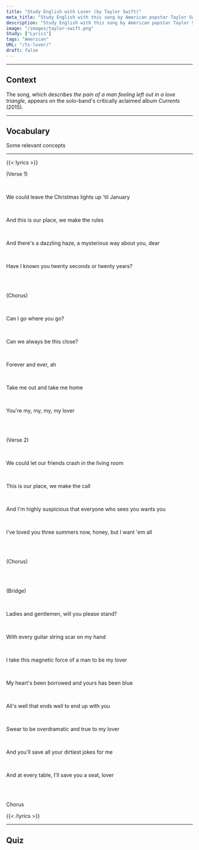 ```yaml
---
title: "Study English with Lover (by Taylor Swift)"
meta_title: "Study English with this song by American popstar Taylor Swift."
description: "Study English with this song by American popstar Taylor Swift."
image: "/images/taylor-swift.png"
Study: ["Lyrics"]
tags: "American"
URL: "/ts-lover/"
draft: false
---
```

<hr>

## Context

The song, which *describes the pain of a man feeling left out in a love triangle*, appears on the solo-band's critically aclaimed album *Currents* (2015).

<hr>

## Vocabulary

Some relevant concepts

<hr>

{{< lyrics >}}

<a data-bs-title=":es: Verso 1" data-bs-content="ENGLISH" tabindex="0" data-bs-html="true" class="marginalia" role="button" data-bs-placement="bottom" data-bs-toggle="popover" data-bs-trigger="focus">(Verse 1)</a>

<br>

<a data-bs-title=":es: Podríamos dejar" data-bs-content="<i>leave = dejar</i><br><b>Study:</b><br><a href='/pronouns' target='_blank' class='grammarlink' rel='noopener noreferrer'>Pronouns</a> (<i>We</i>)<br><a href='/modal-verbs' target='_blank' class='grammarlink' rel='noopener noreferrer'>Modal Verbs</a> (<i>could</i>)" tabindex="0" data-bs-html="true" class="marginalia" role="button" data-bs-placement="bottom" data-bs-toggle="popover" data-bs-trigger="focus">We could leave</a>
<a data-bs-title=":es: las luces de navidad encendidas" data-bs-content="<b>Study:</b><br><a href='/articles' target='_blank' class='grammarlink' rel='noopener noreferrer'>Articles</a> (<i>the</i>)<br><a href='/adverbs' target='_blank' class='grammarlink' rel='noopener noreferrer'>Adverbs</a> (<i>up</i>)" tabindex="0" data-bs-html="true" class="marginalia" role="button" data-bs-placement="bottom" data-bs-toggle="popover" data-bs-trigger="focus">the Christmas lights up</a>
<a data-bs-title=":es: hasta enero" data-bs-content="<b>Study:</b><br><a href='/adverbs' target='_blank' class='grammarlink' rel='noopener noreferrer'>Adverbs</a> (<i>until</i>)<br><a href='/contractions' target='_blank' class='grammarlink' rel='noopener noreferrer'>Contractions</a> (<i>'til</i>)" tabindex="0" data-bs-html="true" class="marginalia" role="button" data-bs-placement="bottom" data-bs-toggle="popover" data-bs-trigger="focus">'til January</a>

<br>

<a data-bs-title=":es: Y" data-bs-content="<b>Study:</b><br><a href='/connectors' target='_blank' class='grammarlink' rel='noopener noreferrer'>Connectors</a>" tabindex="0" data-bs-html="true" class="marginalia" role="button" data-bs-placement="bottom" data-bs-toggle="popover" data-bs-trigger="focus">And</a>
<a data-bs-title=":es: Este es" data-bs-content="<b>Study:</b><br><a href='/demonstratives' target='_blank' class='grammarlink' rel='noopener noreferrer'>Demonstratives</a> (<i>this</i>)<br><a href='/to-be' target='_blank' class='grammarlink' rel='noopener noreferrer'>Verb To Be</a> (<i>is</i>)" tabindex="0" data-bs-html="true" class="marginalia" role="button" data-bs-placement="bottom" data-bs-toggle="popover" data-bs-trigger="focus">this is</a>
<a data-bs-title=":es: nuestro lugar" data-bs-content="<b>Study:</b><br><a href='/possessives' target='_blank' class='grammarlink' rel='noopener noreferrer'>Possessives</a> (<i>our</i>)" tabindex="0" data-bs-html="true" class="marginalia" role="button" data-bs-placement="bottom" data-bs-toggle="popover" data-bs-trigger="focus">our place</a>,
<a data-bs-title=":es: nosotros hacemos" data-bs-content="<b>Study:</b><br><a href='/pronouns' target='_blank' class='grammarlink' rel='noopener noreferrer'>Pronouns</a> (<i>we</i>)<br><a href='/simple-present' target='_blank' class='grammarlink' rel='noopener noreferrer'>Simple Present</a> (<i>make</i>)" tabindex="0" data-bs-html="true" class="marginalia" role="button" data-bs-placement="bottom" data-bs-toggle="popover" data-bs-trigger="focus">we make</a>
<a data-bs-title=":es: las reglas" data-bs-content="<b>Study:</b><br><a href='/articles' target='_blank' class='grammarlink' rel='noopener noreferrer'>Articles</a> (<i>the</i>)" tabindex="0" data-bs-html="true" class="marginalia" role="button" data-bs-placement="bottom" data-bs-toggle="popover" data-bs-trigger="focus">the rules</a>

<br>

And <a data-bs-title=":es: hay" data-bs-content="<b>Study:</b><br><a href='/thereis-thereare' target='_blank' class='grammarlink' rel='noopener noreferrer'>There is / There are</a><br><a href='/contractions' target='_blank' class='grammarlink' rel='noopener noreferrer'>Contractions</a>" tabindex="0" data-bs-html="true" class="marginalia" role="button" data-bs-placement="bottom" data-bs-toggle="popover" data-bs-trigger="focus">there's</a>
<a data-bs-title=":es: una bruma deslumbrante" data-bs-content="<b>Study:</b><br><a href='/articles' target='_blank' class='grammarlink' rel='noopener noreferrer'>Articles</a> (<i>a</i>)<br><a href='/adjectives' target='_blank' class='grammarlink' rel='noopener noreferrer'>Adjectives</a> (<i>dazzling</i>)" tabindex="0" data-bs-html="true" class="marginalia" role="button" data-bs-placement="bottom" data-bs-toggle="popover" data-bs-trigger="focus">a dazzling haze</a>,
<a data-bs-title=":es: una manera misteriosa" data-bs-content="<b>Study:</b><br><a href='/articles' target='_blank' class='grammarlink' rel='noopener noreferrer'>Articles</a> (<i>a</i>)<br><a href='/adjectives' target='_blank' class='grammarlink' rel='noopener noreferrer'>Adjectives</a> (<i>mysterious</i>)" tabindex="0" data-bs-html="true" class="marginalia" role="button" data-bs-placement="bottom" data-bs-toggle="popover" data-bs-trigger="focus">a mysterious way</a>
<a data-bs-title=":es: sobre ti" data-bs-content="<b>Study:</b><br><a href='/prepositions' target='_blank' class='grammarlink' rel='noopener noreferrer'>Prepositions</a> (<i>about</i>)<br><a href='/pronouns' target='_blank' class='grammarlink' rel='noopener noreferrer'>Pronouns</a> (<i>you</i>)" tabindex="0" data-bs-html="true" class="marginalia" role="button" data-bs-placement="bottom" data-bs-toggle="popover" data-bs-trigger="focus">about you</a>,
<a data-bs-title=":es: querido" data-bs-content="CONTENT" tabindex="0" data-bs-html="true" class="marginalia" role="button" data-bs-placement="bottom" data-bs-toggle="popover" data-bs-trigger="focus">dear</a>

<br>

<a data-bs-title=":es: Te he conocido" data-bs-content="<b>Study:</b><br><a href='/questions' target='_blank' class='grammarlink' rel='noopener noreferrer'>Questions</a><br><a href='/present-perfect' target='_blank' class='grammarlink' rel='noopener noreferrer'>Present Perfect</a> (<i>Have I known</i>)<br><a href='/pronouns' target='_blank' class='grammarlink' rel='noopener noreferrer'>Pronouns</a> (<i>I, you</i>)" tabindex="0" data-bs-html="true" class="marginalia" role="button" data-bs-placement="bottom" data-bs-toggle="popover" data-bs-trigger="focus">Have I known you</a>
<a data-bs-title=":es: (por) 20 segundos" data-bs-content="<b>Study:</b><br><a href='/numbers' target='_blank' class='grammarlink' rel='noopener noreferrer'>Numbers</a>" tabindex="0" data-bs-html="true" class="marginalia" role="button" data-bs-placement="bottom" data-bs-toggle="popover" data-bs-trigger="focus">twenty seconds</a>
<a data-bs-title=":es: or" data-bs-content="<b>Study:</b><br><a href='/connectors' target='_blank' class='grammarlink' rel='noopener noreferrer'>Connectors</a>" tabindex="0" data-bs-html="true" class="marginalia" role="button" data-bs-placement="bottom" data-bs-toggle="popover" data-bs-trigger="focus">or</a>
<a data-bs-title=":es: (por) 20 años" data-bs-content="<b>Study:</b><br><a href='/numbers' target='_blank' class='grammarlink' rel='noopener noreferrer'>Numbers</a>" tabindex="0" data-bs-html="true" class="marginalia" role="button" data-bs-placement="bottom" data-bs-toggle="popover" data-bs-trigger="focus">twenty years</a>?



<br><br>

<a data-bs-title=":es: Coro" data-bs-content="CONTENT" tabindex="0" data-bs-html="true" class="marginalia" role="button" data-bs-placement="bottom" data-bs-toggle="popover" data-bs-trigger="focus">(Chorus)</a>

<br>

<a data-bs-title=":es: Puedo ir" data-bs-content="<b>Study:</b><br><a href='/questions' target='_blank' class='grammarlink' rel='noopener noreferrer'>Questions</a><br><a href='/modal-verbs' target='_blank' class='grammarlink' rel='noopener noreferrer'>Modal Verbs</a> (<i>Can</i>)<br><a href='/pronouns' target='_blank' class='grammarlink' rel='noopener noreferrer'>Pronouns</a> (<i>I</i>)" tabindex="0" data-bs-html="true" class="marginalia" role="button" data-bs-placement="bottom" data-bs-toggle="popover" data-bs-trigger="focus">Can I go</a>
<a data-bs-title=":es: adónde vayas" data-bs-content="<b>Study:</b><br><a href='/adverbs' target='_blank' class='grammarlink' rel='noopener noreferrer'>Adverbs</a> (<i>where</i>)<br><a href='/pronouns' target='_blank' class='grammarlink' rel='noopener noreferrer'>Pronouns</a> (<i>you</i>)" tabindex="0" data-bs-html="true" class="marginalia" role="button" data-bs-placement="bottom" data-bs-toggle="popover" data-bs-trigger="focus">where you go</a>?

<br>

<a data-bs-title=":es: Podemos" data-bs-content="<b>Study:</b><br><a href='/questions' target='_blank' class='grammarlink' rel='noopener noreferrer'>Questions</a><br><a href='/modal-verbs' target='_blank' class='grammarlink' rel='noopener noreferrer'>Modal Verbs</a> (<i>Can</i>)<br><a href='/pronouns' target='_blank' class='grammarlink' rel='noopener noreferrer'>Pronouns</a> (<i>we</i>)" tabindex="0" data-bs-html="true" class="marginalia" role="button" data-bs-placement="bottom" data-bs-toggle="popover" data-bs-trigger="focus">Can we</a>
<a data-bs-title=":es: siempre" data-bs-content="<b>Study:</b><br><a href='/adverbs' target='_blank' class='grammarlink' rel='noopener noreferrer'>Adverbs</a>" tabindex="0" data-bs-html="true" class="marginalia" role="button" data-bs-placement="bottom" data-bs-toggle="popover" data-bs-trigger="focus">always</a>
<a data-bs-title=":es: estar así de cerca" data-bs-content="<b>Study:</b><br><a href='/to-be' target='_blank' class='grammarlink' rel='noopener noreferrer'>Verb To Be</a> (<i>be</i>)<br><a href='/demonstratives' target='_blank' class='grammarlink' rel='noopener noreferrer'>Demonstratives</a> (<i>this</i>)<br><a href='/adverbs' target='_blank' class='grammarlink' rel='noopener noreferrer'>Adverbs</a> (<i>close</i>)" tabindex="0" data-bs-html="true" class="annotation" role="button" data-bs-placement="bottom" data-bs-toggle="popover" data-bs-trigger="focus">be this close</a>?

<br>

<a data-bs-title=":es: Por siempre y para siempre" data-bs-content="CONTENT" tabindex="0" data-bs-html="true" class="marginalia" role="button" data-bs-placement="bottom" data-bs-toggle="popover" data-bs-trigger="focus">Forever and ever</a>, ah

<br>

<a data-bs-title=":es: sácame" data-bs-content="<b>Study:</b><br><a href='/imperatives' target='_blank' class='grammarlink' rel='noopener noreferrer'>Imperatives</a> (<i>Take</i>)<br><a href='/phrasal-verbs' target='_blank' class='grammarlink' rel='noopener noreferrer'>Phrasal Verbs</a> (<i>Take out</i>)<br><a href='/pronouns' target='_blank' class='grammarlink' rel='noopener noreferrer'>Pronouns</a> (<i>me</i>)" tabindex="0" data-bs-html="true" class="marginalia" role="button" data-bs-placement="bottom" data-bs-toggle="popover" data-bs-trigger="focus">Take me out</a> and
<a data-bs-title=":es: llévame a casa" data-bs-content="<b>Study:</b><br><a href='/imperatives' target='_blank' class='grammarlink' rel='noopener noreferrer'>Imperatives</a> (<i>take</i>)<br><a href='/pronouns' target='_blank' class='grammarlink' rel='noopener noreferrer'>Pronouns</a> (<i>me</i>)" tabindex="0" data-bs-html="true" class="marginalia" role="button" data-bs-placement="bottom" data-bs-toggle="popover" data-bs-trigger="focus">take me home</a>

<br>

<a data-bs-title=":es: Tú eres" data-bs-content="<b>Study:</b><br><a href='/pronouns' target='_blank' class='grammarlink' rel='noopener noreferrer'>Pronouns</a> (<i>You</i>)<br><a href='/to-be' target='_blank' class='grammarlink' rel='noopener noreferrer'>Verb To Be</a> (<i>are</i>)<br><a href='/contractions' target='_blank' class='grammarlink' rel='noopener noreferrer'>Contractions</a>" tabindex="0" data-bs-html="true" class="marginalia" role="button" data-bs-placement="bottom" data-bs-toggle="popover" data-bs-trigger="focus">You're</a> my, my, my, 
<a data-bs-title=":es: SPANISH" data-bs-content="<b>Study:</b><br><a href='/possessives' target='_blank' class='grammarlink' rel='noopener noreferrer'>Possessives</a> (<i>my</i>)" tabindex="0" data-bs-html="true" class="marginalia" role="button" data-bs-placement="bottom" data-bs-toggle="popover" data-bs-trigger="focus">my lover</a>

<br><br>

<a data-bs-title=":es: Verso 1" data-bs-content="ENGLISH" tabindex="0" data-bs-html="true" class="marginalia" role="button" data-bs-placement="bottom" data-bs-toggle="popover" data-bs-trigger="focus">(Verse 2)</a>

<br>

<a data-bs-title=":es: Podríamos dejar" data-bs-content="<b>Study:</b><br><a href='/pronouns' target='_blank' class='grammarlink' rel='noopener noreferrer'>Pronouns</a> (<i>we</i>)<br><a href='/modal-verbs' target='_blank' class='grammarlink' rel='noopener noreferrer'>Modal Verbs</a> (<i>could</i>)" tabindex="0" data-bs-html="true" class="marginalia" role="button" data-bs-placement="bottom" data-bs-toggle="popover" data-bs-trigger="focus">We could let</a>
<a data-bs-title=":es: a nuestros amigos quedarse" data-bs-content="<b>Study:</b><br><a href='/possessives' target='_blank' class='grammarlink' rel='noopener noreferrer'>Possessives</a> (<i>our</i>)<br><a href='/poly-words' target='_blank' class='grammarlink' rel='noopener noreferrer'>Poly Words</a> (<i>crash</i>)" tabindex="0" data-bs-html="true" class="annotation" role="button" data-bs-placement="bottom" data-bs-toggle="popover" data-bs-trigger="focus">our friends crash</a>
<a data-bs-title=":es: en la sala de estar" data-bs-content="<b>Study:</b><br><a href='/prepositions' target='_blank' class='grammarlink' rel='noopener noreferrer'>Prepositions</a> (<i>in</i>)<br><a href='/articles' target='_blank' class='grammarlink' rel='noopener noreferrer'>Articles</a> (<i>the</i>)" tabindex="0" data-bs-html="true" class="marginalia" role="button" data-bs-placement="bottom" data-bs-toggle="popover" data-bs-trigger="focus">in the living room</a>

<br>

<a data-bs-title=":es: Este es" data-bs-content="<b>Study:</b><br><a href='/demonstratives' target='_blank' class='grammarlink' rel='noopener noreferrer'>Demonstratives</a> (<i>this</i>)<br><a href='/to-be' target='_blank' class='grammarlink' rel='noopener noreferrer'>Verb To Be</a> (<i>is</i>)" tabindex="0" data-bs-html="true" class="marginalia" role="button" data-bs-placement="bottom" data-bs-toggle="popover" data-bs-trigger="focus">This is</a>
<a data-bs-title=":es: nuestro lugar" data-bs-content="<b>Study:</b><br><a href='/possessives' target='_blank' class='grammarlink' rel='noopener noreferrer'>Possessives</a> (<i>our</i>)" tabindex="0" data-bs-html="true" class="marginalia" role="button" data-bs-placement="bottom" data-bs-toggle="popover" data-bs-trigger="focus">our place</a>,
<a data-bs-title=":es: nosotros mandamos" data-bs-content="<b>Study:</b><br><a href='/pronouns' target='_blank' class='grammarlink' rel='noopener noreferrer'>Pronouns</a> (<i>we</i>)<br><a href='/simple-present' target='_blank' class='grammarlink' rel='noopener noreferrer'>Simple Present</a> (<i>make</i>)<br><a href='/articles' target='_blank' class='grammarlink' rel='noopener noreferrer'>Articles</a> (<i>the</i>)" tabindex="0" data-bs-html="true" class="annotation" role="button" data-bs-placement="bottom" data-bs-toggle="popover" data-bs-trigger="focus">we make the call</a>

<br>

And <a data-bs-title=":es: tengo muchas sospechas" data-bs-content="<b>Study:</b><br><a href='/pronouns' target='_blank' class='grammarlink' rel='noopener noreferrer'>Pronouns</a> (<i>I</i>)<br><a href='/to-be' target='_blank' class='grammarlink' rel='noopener noreferrer'>Verb To Be</a> (<i>am</i>)<br><a href='/contractions' target='_blank' class='grammarlink' rel='noopener noreferrer'>Contractions</a> (<i>I'm</i>)<br><a href='/adverbs' target='_blank' class='grammarlink' rel='noopener noreferrer'>Adverbs</a> (<i>highly</i>)<br><a href='/adjectives' target='_blank' class='grammarlink' rel='noopener noreferrer'>Adjectives</a> (<i>suspicious</i>)" tabindex="0" data-bs-html="true" class="marginalia" role="button" data-bs-placement="bottom" data-bs-toggle="popover" data-bs-trigger="focus">I'm highly suspicious</a>
<a data-bs-title=":es: de que" data-bs-content="<b>Study:</b><br><a href='/connectors' target='_blank' class='grammarlink' rel='noopener noreferrer'>Connectors</a>" tabindex="0" data-bs-html="true" class="marginalia" role="button" data-bs-placement="bottom" data-bs-toggle="popover" data-bs-trigger="focus">that</a>
<a data-bs-title=":es: toda persona" data-bs-content="<b>Study:</b><br><a href='/pronouns' target='_blank' class='grammarlink' rel='noopener noreferrer'>Pronouns</a>" tabindex="0" data-bs-html="true" class="marginalia" role="button" data-bs-placement="bottom" data-bs-toggle="popover" data-bs-trigger="focus">everyone</a>
<a data-bs-title=":es: que te ve" data-bs-content="<b>Study:</b><br><a href='/pronouns' target='_blank' class='grammarlink' rel='noopener noreferrer'>Pronouns</a> (<i>who, you</i>)<br><a href='/simple-present' target='_blank' class='grammarlink' rel='noopener noreferrer'>Simple Present</a> (<i>sees</i>)" tabindex="0" data-bs-html="true" class="marginalia" role="button" data-bs-placement="bottom" data-bs-toggle="popover" data-bs-trigger="focus">who sees you</a>
<a data-bs-title=":es: te desea" data-bs-content="<b>Study:</b><br><a href='/simple-present' target='_blank' class='grammarlink' rel='noopener noreferrer'>Simple Present</a> (<i>wants</i>)<br><a href='/pronouns' target='_blank' class='grammarlink' rel='noopener noreferrer'>Pronouns</a> (<i>you</i>)" tabindex="0" data-bs-html="true" class="marginalia" role="button" data-bs-placement="bottom" data-bs-toggle="popover" data-bs-trigger="focus">wants you</a>

<br>

<a data-bs-title=":es: Te he amado" data-bs-content="<b>Study:</b><br><a href='/pronouns' target='_blank' class='grammarlink' rel='noopener noreferrer'>Pronouns</a> (<i>I, you</i>)<br><a href='/present-perfect' target='_blank' class='grammarlink' rel='noopener noreferrer'>Present Perfect</a> (<i>have loved</i>)<br><a href='/contractions' target='_blank' class='grammarlink' rel='noopener noreferrer'>Contractions</a> (<i>I've</i>)" tabindex="0" data-bs-html="true" class="marginalia" role="button" data-bs-placement="bottom" data-bs-toggle="popover" data-bs-trigger="focus">I've loved you</a>
<a data-bs-title=":es: tres veranos ya" data-bs-content="<b>Study:</b><br><a href='/numbers' target='_blank' class='grammarlink' rel='noopener noreferrer'>Numbers</a><br><a href='/adverbs' target='_blank' class='grammarlink' rel='noopener noreferrer'>Adverbs</a> (<i>now</i>)" tabindex="0" data-bs-html="true" class="marginalia" role="button" data-bs-placement="bottom" data-bs-toggle="popover" data-bs-trigger="focus">three summers now</a>,
<a data-bs-title=":es: cariño" data-bs-content="CONTENT" tabindex="0" data-bs-html="true" class="marginalia" role="button" data-bs-placement="bottom" data-bs-toggle="popover" data-bs-trigger="focus">honey</a>,
<a data-bs-title=":es: pero" data-bs-content="<b>Study:</b><br><a href='/connectors' target='_blank' class='grammarlink' rel='noopener noreferrer'>Connectors</a>" tabindex="0" data-bs-html="true" class="marginalia" role="button" data-bs-placement="bottom" data-bs-toggle="popover" data-bs-trigger="focus">but</a>
<a data-bs-title=":es: los quiero todos" data-bs-content="<b>Study:</b><br><a href='/pronouns' target='_blank' class='grammarlink' rel='noopener noreferrer'>Pronouns</a> (<i>I, them</i>)<br><a href='/contractions' target='_blank' class='grammarlink' rel='noopener noreferrer'>Contractions</a> (<i>'em'</i>)<br><a href='/adverbs' target='_blank' class='grammarlink' rel='noopener noreferrer'>Adverbs</a> (<i>all</i>)" tabindex="0" data-bs-html="true" class="marginalia" role="button" data-bs-placement="bottom" data-bs-toggle="popover" data-bs-trigger="focus">I want 'em all</a>


<br><br>

(Chorus)

<br><br>

<a data-bs-title=":es: Puente" data-bs-content="CONTENT" tabindex="0" data-bs-html="true" class="marginalia" role="button" data-bs-placement="bottom" data-bs-toggle="popover" data-bs-trigger="focus">(Bridge)</a>

<br>

<a data-bs-title=":es: Damas y caballeros" data-bs-content="CONTENT" tabindex="0" data-bs-html="true" class="marginalia" role="button" data-bs-placement="bottom" data-bs-toggle="popover" data-bs-trigger="focus">Ladies and gentlemen</a>,
<a data-bs-title=":es: podrían ponerse de pie" data-bs-content="<i>please = por favor<br>stand = estar de pie</i><br><b>Study:</b><br><a href='/questions' target='_blank' class='grammarlink' rel='noopener noreferrer'>Questions</a><br><a href='/future-tense' target='_blank' class='grammarlink' rel='noopener noreferrer'>The Future</a> (<i>will</i>)<br><a href='/pronouns' target='_blank' class='grammarlink' rel='noopener noreferrer'>Pronouns</a> (<i>you</i>)" tabindex="0" data-bs-html="true" class="marginalia" role="button" data-bs-placement="bottom" data-bs-toggle="popover" data-bs-trigger="focus">will you please stand</a>?

<br>

<a data-bs-title=":es: Con cada" data-bs-content="<b>Study:</b><br><a href='/prepositions' target='_blank' class='grammarlink' rel='noopener noreferrer'>Prepositions</a> (<i>with</i>)<br><a href='/adjectives-ing' target='_blank' class='grammarlink' rel='noopener noreferrer'>Adjectives</a> (<i>every</i>)" tabindex="0" data-bs-html="true" class="marginalia" role="button" data-bs-placement="bottom" data-bs-toggle="popover" data-bs-trigger="focus">With every</a>
<a data-bs-title=":es: cicatriz de cuerda de guitarra" data-bs-content="CONTENT" tabindex="0" data-bs-html="true" class="marginalia" role="button" data-bs-placement="bottom" data-bs-toggle="popover" data-bs-trigger="focus">guitar string scar</a>
<a data-bs-title=":es: en mi mano" data-bs-content="<b>Study:</b><br><a href='/prepositions' target='_blank' class='grammarlink' rel='noopener noreferrer'>Prepositions</a> (<i>on</i>)<br><a href='/possessives' target='_blank' class='grammarlink' rel='noopener noreferrer'>Possessives</a> (<i>my</i>)" tabindex="0" data-bs-html="true" class="marginalia" role="button" data-bs-placement="bottom" data-bs-toggle="popover" data-bs-trigger="focus">on my hand</a>

<br>

<a data-bs-title=":es: Tomo" data-bs-content="<b>Study:</b><br><a href='/pronouns' target='_blank' class='grammarlink' rel='noopener noreferrer'>Pronouns</a> (<i>I</i>)<br><a href='/simple-present' target='_blank' class='grammarlink' rel='noopener noreferrer'>Simple Present</a> (<i>take</i>)" tabindex="0" data-bs-html="true" class="marginalia" role="button" data-bs-placement="bottom" data-bs-toggle="popover" data-bs-trigger="focus">I take</a>
<a data-bs-title=":es: esta fuerza magnética" data-bs-content="<b>Study:</b><br><a href='/demonstratives' target='_blank' class='grammarlink' rel='noopener noreferrer'>Demonstratives</a> (<i>this</i>)<br><a href='/adjectives' target='_blank' class='grammarlink' rel='noopener noreferrer'>Adjectives</a> (<i>magnetic</i>)" tabindex="0" data-bs-html="true" class="marginalia" role="button" data-bs-placement="bottom" data-bs-toggle="popover" data-bs-trigger="focus">this magnetic force</a>
<a data-bs-title=":es: de hombre" data-bs-content="<b>Study:</b><br><a href='/prepositions' target='_blank' class='grammarlink' rel='noopener noreferrer'>Prepositions</a> (<i>of</i>)<br><a href='/articles' target='_blank' class='grammarlink' rel='noopener noreferrer'>Articles</a> (<i>a</i>)" tabindex="0" data-bs-html="true" class="annotation" role="button" data-bs-placement="bottom" data-bs-toggle="popover" data-bs-trigger="focus">of a man</a>
<a data-bs-title=":es: para que sea mi amante" data-bs-content="<b>Study:</b><br><a href='/infinitives' target='_blank' class='grammarlink' rel='noopener noreferrer'>Infinitives</a> (<i>to be</i>)<br><a href='/possessives' target='_blank' class='grammarlink' rel='noopener noreferrer'>Possessives</a> (<i>my</i>)" tabindex="0" data-bs-html="true" class="marginalia" role="button" data-bs-placement="bottom" data-bs-toggle="popover" data-bs-trigger="focus">to be my lover</a>

<br>

<a data-bs-title=":es: Mi corazón ha sido prestado" data-bs-content="<b>Study:</b><br><a href='/possessives' target='_blank' class='grammarlink' rel='noopener noreferrer'>Possessives</a> (<i>My</i>)<br><a href='/present-perfect' target='_blank' class='grammarlink' rel='noopener noreferrer'>Present Perfect</a> (<i>has been borrowed</i>)<br><a href='/contractions' target='_blank' class='grammarlink' rel='noopener noreferrer'>Contractions</a> (<i>heart's been</i>)" tabindex="0" data-bs-html="true" class="marginalia" role="button" data-bs-placement="bottom" data-bs-toggle="popover" data-bs-trigger="focus">My heart's been borrowed</a> and
<a data-bs-title=":es: el tuyo" data-bs-content="<b>Study:</b><br><a href='/possessives' target='_blank' class='grammarlink' rel='noopener noreferrer'>Possessives</a>" tabindex="0" data-bs-html="true" class="marginalia" role="button" data-bs-placement="bottom" data-bs-toggle="popover" data-bs-trigger="focus">yours</a>
<a data-bs-title=":es: ha estado triste" data-bs-content="<i>blue = triste</i><br><b>Study:</b><br><a href='/present-perfect' target='_blank' class='grammarlink' rel='noopener noreferrer'>Present Perfect</a><br><a href='/poly-words' target='_blank' class='grammarlink' rel='noopener noreferrer'>Poly Words</a> (<i>blue</i>)" tabindex="0" data-bs-html="true" class="annotation" role="button" data-bs-placement="bottom" data-bs-toggle="popover" data-bs-trigger="focus">has been blue</a>

<br>

<a data-bs-title=":es: Bien está lo que bien acaba" data-bs-content="CONTENT" tabindex="0" data-bs-html="true" class="annotation" role="button" data-bs-placement="bottom" data-bs-toggle="popover" data-bs-trigger="focus">All's well that ends well</a>
<a data-bs-title=":es: para terminar" data-bs-content="<i>end up = resultado o consecuencia, no el fin de algo</i><br><b>Study:</b><br><a href='/infinitives' target='_blank' class='grammarlink' rel='noopener noreferrer'>Infinitives</a> (<i>to end</i>)<br><a href='/phrasal-verbs' target='_blank' class='grammarlink' rel='noopener noreferrer'>Phrasal Verbs</a> (<i>end up</i>)" tabindex="0" data-bs-html="true" class="annotation" role="button" data-bs-placement="bottom" data-bs-toggle="popover" data-bs-trigger="focus">to end up</a>
<a data-bs-title=":es: contigo" data-bs-content="<b>Study:</b><br><a href='/prepositions' target='_blank' class='grammarlink' rel='noopener noreferrer'>Prepositions</a> (<i>with</i>)<br><a href='/pronouns' target='_blank' class='grammarlink' rel='noopener noreferrer'>Pronouns</a> (<i>you</i>)" tabindex="0" data-bs-html="true" class="marginalia" role="button" data-bs-placement="bottom" data-bs-toggle="popover" data-bs-trigger="focus">with you</a>

<br>

<a data-bs-title=":es: Juro ser sobredramática" data-bs-content="<b>Study:</b><br><a href='/infinitives' target='_blank' class='grammarlink' rel='noopener noreferrer'>Infinitives</a> (<i>to be</i>)<br><a href='/adjectives' target='_blank' class='grammarlink' rel='noopener noreferrer'>Adjectives</a> (<i>overdramatic</i>)" tabindex="0" data-bs-html="true" class="marginalia" role="button" data-bs-placement="bottom" data-bs-toggle="popover" data-bs-trigger="focus">Swear to be overdramatic</a> and
<a data-bs-title=":es: fiel con mi amante" data-bs-content="<b>Study:</b><br><a href='/adjectives' target='_blank' class='grammarlink' rel='noopener noreferrer'>Adjectives</a> (<i>true</i>)<br><a href='/prepositions' target='_blank' class='grammarlink' rel='noopener noreferrer'>Prepositions</a> (<i>to</i>)<br><a href='/possessives' target='_blank' class='grammarlink' rel='noopener noreferrer'>Possessives</a> (<i>my</i>)" tabindex="0" data-bs-html="true" class="marginalia" role="button" data-bs-placement="bottom" data-bs-toggle="popover" data-bs-trigger="focus">true to my lover</a>

<br>

And <a data-bs-title=":es: tu guardarás" data-bs-content="<b>Study:</b><br><a href='/pronouns' target='_blank' class='grammarlink' rel='noopener noreferrer'>Pronouns</a> (<i>you</i>)<br><a href='/future-tense' target='_blank' class='grammarlink' rel='noopener noreferrer'>The Future</a> (<i>will save</i>)<br><a href='/contractions' target='_blank' class='grammarlink' rel='noopener noreferrer'>Contractions</a> (<i>you'll</i>)" tabindex="0" data-bs-html="true" class="marginalia" role="button" data-bs-placement="bottom" data-bs-toggle="popover" data-bs-trigger="focus">you'll save</a>
<a data-bs-title=":es: todos tus chistes más sucios" data-bs-content="<b>Study:</b><br><a href='/adverbs' target='_blank' class='grammarlink' rel='noopener noreferrer'>Adverbs</a> (<i>all</i>)<br><a href='/possessives' target='_blank' class='grammarlink' rel='noopener noreferrer'>Possessives</a> (<i>your</i>)<br><a href='/superlatives' target='_blank' class='grammarlink' rel='noopener noreferrer'>Superlatives</a> (<i>dirtiest</i>)" tabindex="0" data-bs-html="true" class="marginalia" role="button" data-bs-placement="bottom" data-bs-toggle="popover" data-bs-trigger="focus">all your dirtiest jokes</a>
<a data-bs-title=":es: para mi" data-bs-content="<b>Study:</b><br><a href='/prepositions' target='_blank' class='grammarlink' rel='noopener noreferrer'>Prepositions</a> (<i>for</i>)<br><a href='/pronouns' target='_blank' class='grammarlink' rel='noopener noreferrer'>Pronouns</a> (<i>me</i>)" tabindex="0" data-bs-html="true" class="marginalia" role="button" data-bs-placement="bottom" data-bs-toggle="popover" data-bs-trigger="focus">for me</a>

<br>

And <a data-bs-title=":es: en cada mesa" data-bs-content="<b>Study:</b><br><a href='/prepositions' target='_blank' class='grammarlink' rel='noopener noreferrer'>Prepositions</a> (<i>at</i>)<br><a href='/quantifiers' target='_blank' class='grammarlink' rel='noopener noreferrer'>Quantifiers</a> (<i>every</i>)" tabindex="0" data-bs-html="true" class="marginalia" role="button" data-bs-placement="bottom" data-bs-toggle="popover" data-bs-trigger="focus">at every table</a>,
<a data-bs-title=":es: te guardaré" data-bs-content="<b>Study:</b><br><a href='/pronouns' target='_blank' class='grammarlink' rel='noopener noreferrer'>Pronouns</a> (<i>I, you</i>)<br><a href='/future-tense' target='_blank' class='grammarlink' rel='noopener noreferrer'>The Future</a> (<i>will save</i>)<br><a href='/contractions' target='_blank' class='grammarlink' rel='noopener noreferrer'>Contractions</a> (<i>I'll</i>)" tabindex="0" data-bs-html="true" class="marginalia" role="button" data-bs-placement="bottom" data-bs-toggle="popover" data-bs-trigger="focus">I'll save you</a>
<a data-bs-title=":es: un asiento" data-bs-content="<b>Study:</b><br><a href='/articles' target='_blank' class='grammarlink' rel='noopener noreferrer'>Articles</a> (<i>a</i>)" tabindex="0" data-bs-html="true" class="marginalia" role="button" data-bs-placement="bottom" data-bs-toggle="popover" data-bs-trigger="focus">a seat</a>, lover

<br><br>

Chorus

{{< /lyrics >}}


<hr>


## Quiz